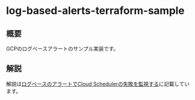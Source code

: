 # log-based-alerts-terraform-sample

## 概要

GCPのログベースアラートのサンプル実装です。

## 解説

解説は[ログベースのアラートでCloud Schedulerの失敗を監視する](https://paper2.hatenablog.com/entry/2022/09/17/164312?_ga=2.186229103.758856558.1663375593-624303411.1644039579)に記載しています。